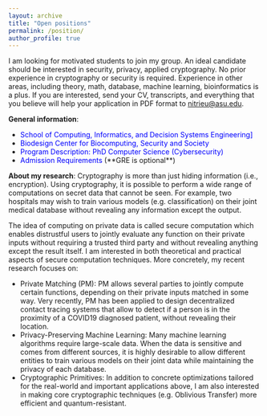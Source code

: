 ```yaml
---
layout: archive
title: "Open positions"
permalink: /position/
author_profile: true
---
```


I am looking for motivated students to join my group. An ideal candidate should be interested in security, privacy, applied cryptography. No prior experience in cryptography or security is required. Experience in other areas, including theory, math, database, machine learning, bioinformatics is a plus. If you are interested, send your CV, transcripts, and everything that you believe will help your application in PDF format to nitrieu@asu.edu.

<b>General information</b>:
  <ul>
  <li><a href="https://cidse.engineering.asu.edu/graduate/" style="color:blue; text-decoration: none"> School of Computing, Informatics, and Decision Systems Engineering] </a></li>
   <li><a href="https://biodesign.asu.edu/Research/Centers/biocomputing-security-and-society" style="color:blue; text-decoration: none"> Biodesign Center for Biocomputing, Security and Society </a></li>
   <li><a href="https://webapp4.asu.edu/programs/t5/majorinfo/ASU00/ESCSEIAPHD/graduate/false" style="color:blue; text-decoration: none"> Program Description: PhD Computer Science (Cybersecurity) </a></li>
   <li><a href="https://cidse.engineering.asu.edu/graduate-admissions/" style="color:blue; text-decoration: none">Admission Requirements</a> (**GRE is optional**)</li>

</ul>

<b>About my research</b>: Cryptography is more than just hiding information (i.e., encryption). Using cryptography, it is possible to perform a wide range of computations on secret data that cannot be seen. For example, two hospitals may wish to train various models (e.g. classification) on their joint medical database without revealing any information except the output.

The idea of computing on private data is called secure computation which enables distrustful users to jointly evaluate any function on their private inputs without requiring a trusted third party and without revealing anything except the result itself. I am interested in both theoretical and practical aspects of secure computation techniques. More concretely, my recent research focuses on:
  
<ul>
  <li>Private Matching (PM): PM allows several parties to jointly compute certain functions, depending on their private inputs matched in some way.   Very recently, PM has been applied to design decentralized contact tracing systems that allow to detect if a person is in the proximity of a COVID19 diagnosed patient, without revealing their location.</li>
   <li>Privacy-Preserving Machine Learning: Many machine learning algorithms require large-scale data. When the data is sensitive and comes from different sources, it is highly desirable to allow different entities to train various models on their joint data while maintaining the privacy of each database.</li>
  <li>Cryptographic Primitives: In addition to concrete optimizations tailored for the real-world and important applications above, I am also interested in making core cryptographic techniques (e.g. Oblivious Transfer) more efficient and quantum-resistant.</li>
</ul>
